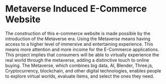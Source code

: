 ﻿# Metaverse Induced E-Commerce Website

The construction of this e-commerce website is made possible by the introduction of the Metaverse era. Using the Metaverse means having access to a higher level of immersive and entertaining experience. This means more attention and more income for the E-Commerce applications. This project implies that consumers will be able to virtually experience the real world through the metaverse, adding a distinctive touch to online buying. The Metaverse, which combines big data, AI, Blender, Three.js, Cryptocurrency, blockchain, and other digital technologies, enables people to explore virtual worlds, evaluate items, and select the ones they need.
 
